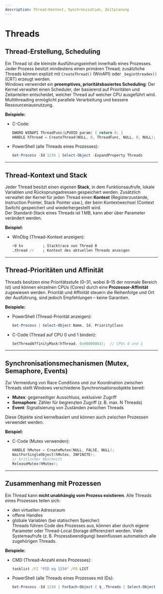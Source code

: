 ```yaml
---
description: Thread-Kontext, Synchronisation, Zeitplanung
---
```


# Threads

## Thread-Erstellung, Scheduling

Ein Thread ist die kleinste Ausführungseinheit innerhalb eines Prozesses. Jeder Prozess besitzt mindestens einen primären Thread; zusätzliche Threads können explizit mit `CreateThread()` (WinAPI) oder `_beginthreadex()` (CRT) erzeugt werden.\
Windows verwendet ein **preemptives, prioritätsbasiertes Scheduling**: Der Kernel verwaltet einen Scheduler, der basierend auf Prioritäten und Zeitanteilen entscheidet, welcher Thread auf welcher CPU ausgeführt wird. Multithreading ermöglicht parallele Verarbeitung und bessere Ressourcenausnutzung.

**Beispiele:**

*   C-Code:

    ```c
    DWORD WINAPI ThreadFunc(LPVOID param) { return 0; }
    HANDLE hThread = CreateThread(NULL, 0, ThreadFunc, NULL, 0, NULL);
    ```
*   PowerShell (alle Threads eines Prozesses):

    ```powershell
    Get-Process -Id 1234 | Select-Object -ExpandProperty Threads
    ```

***

## Thread-Kontext und Stack

Jeder Thread besitzt einen eigenen **Stack**, in dem Funktionsaufrufe, lokale Variablen und Rücksprungadressen gespeichert werden. Zusätzlich verwaltet der Kernel für jeden Thread einen **Kontext** (Registerzustände, Instruction Pointer, Stack Pointer usw.), der beim Kontextwechsel (Context Switch) gespeichert und wiederhergestellt wird.\
Der Standard-Stack eines Threads ist 1 MB, kann aber über Parameter verändert werden.

**Beispiel:**

*   WinDbg (Thread-Kontext anzeigen):

    ```cmd
    ~0 kv         ; Stacktrace von Thread 0
    .thread /r    ; Kontext des aktuellen Threads anzeigen
    ```

***

## Thread-Prioritäten und Affinität

Threads besitzen eine Prioritätsstufe (0–31, wobei 8–15 der normale Bereich ist) und können einzelnen CPUs (Cores) durch eine **Prozessor-Affinität** zugewiesen werden. Priorität und Affinität steuern die Reihenfolge und Ort der Ausführung, sind jedoch Empfehlungen – keine Garantien.

**Beispiele:**

*   PowerShell (Thread-Priorität anzeigen):

    ```powershell
    Get-Process | Select-Object Name, Id, PriorityClass
    ```
*   C-Code (Thread auf CPU 0 und 1 binden):

    ```c
    SetThreadAffinityMask(hThread, 0x00000003);  // CPUs 0 und 1
    ```

***

## Synchronisationsmechanismen (Mutex, Semaphore, Events)

Zur Vermeidung von Race Conditions und zur Koordination zwischen Threads stellt Windows verschiedene Synchronisationsobjekte bereit:

* **Mutex**: gegenseitiger Ausschluss, exklusiver Zugriff
* **Semaphore**: Zähler für begrenzten Zugriff (z. B. max. N Threads)
* **Event**: Signalisierung von Zuständen zwischen Threads

Diese Objekte sind kernelbasiert und können auch zwischen Prozessen verwendet werden.

**Beispiel:**

*   C-Code (Mutex verwenden):

    ```c
    HANDLE hMutex = CreateMutex(NULL, FALSE, NULL);
    WaitForSingleObject(hMutex, INFINITE);
    // kritischer Abschnitt
    ReleaseMutex(hMutex);
    ```

***

## Zusammenhang mit Prozessen

Ein Thread kann **nicht unabhängig vom Prozess existieren**. Alle Threads eines Prozesses teilen sich:

* den virtuellen Adressraum
* offene Handles
* globale Variablen (bei statischem Speicher)\
  Threads führen Code des Prozesses aus, können aber durch eigene Parameter oder Thread-Local Storage differenziert werden. Viele Systemaufrufe (z. B. Prozessbeendigung) beeinflussen automatisch alle zugehörigen Threads.

**Beispiele:**

*   CMD (Thread-Anzahl eines Prozesses):

    ```cmd
    tasklist /FI "PID eq 1234" /FO LIST
    ```
*   PowerShell (alle Threads eines Prozesses mit IDs):

    ```powershell
    Get-Process -Id 1234 | ForEach-Object { $_.Threads | Select-Object Id, StartTime }
    ```

